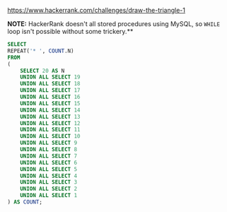 https://www.hackerrank.com/challenges/draw-the-triangle-1

**NOTE:** HackerRank doesn't all stored procedures using MySQL, so `WHILE` loop isn't possible without some trickery.**

```sql
SELECT
REPEAT('* ', COUNT.N)
FROM
(
    SELECT 20 AS N
    UNION ALL SELECT 19
    UNION ALL SELECT 18
    UNION ALL SELECT 17
    UNION ALL SELECT 16
    UNION ALL SELECT 15
    UNION ALL SELECT 14
    UNION ALL SELECT 13
    UNION ALL SELECT 12
    UNION ALL SELECT 11
    UNION ALL SELECT 10
    UNION ALL SELECT 9
    UNION ALL SELECT 8
    UNION ALL SELECT 7
    UNION ALL SELECT 6
    UNION ALL SELECT 5
    UNION ALL SELECT 4
    UNION ALL SELECT 3
    UNION ALL SELECT 2
    UNION ALL SELECT 1
) AS COUNT;
```

